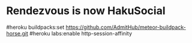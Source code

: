 
# Rendezvous is now HakuSocial
#heroku buildpacks:set https://github.com/AdmitHub/meteor-buildpack-horse.git
#heroku labs:enable http-session-affinity
